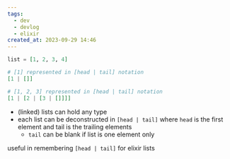 ```yaml
---
tags:
  - dev
  - devlog
  - elixir
created_at: 2023-09-29 14:46
---
```

```elixir
list = [1, 2, 3, 4]

# [1] represented in [head | tail] notation
[1 | []]

# [1, 2, 3] represented in [head | tail] notation
[1 | [2 | [3 | []]]]
```

- (linked) lists can hold any type
- each list can be deconstructed in `[head | tail]` where `head` is the first element and tail is the trailing elements
	- `tail` can be blank if list is one element only

useful in remembering `[head | tail]` for elixir lists
